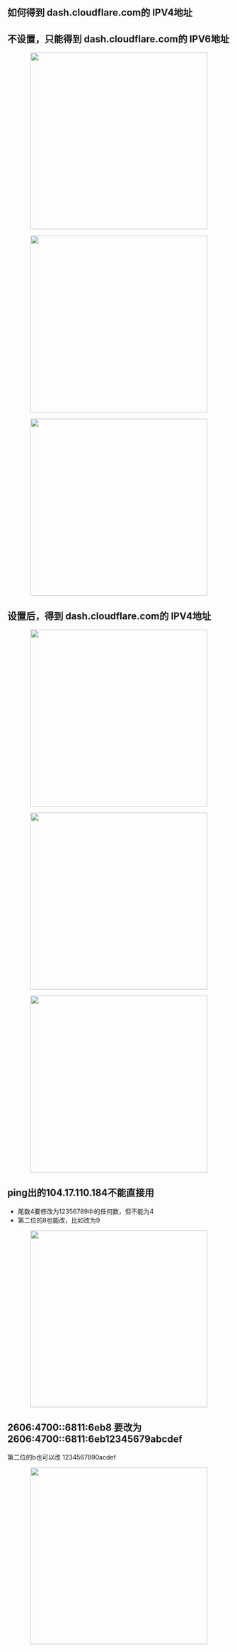 ## 如何得到 dash.cloudflare.com的 IPV4地址

## 不设置，只能得到 dash.cloudflare.com的 IPV6地址

<p align="center"><img src="https://cdn.jsdelivr.net/gh/zb9678/img@main/up1/12.19:12:28:58.png" style="width:400px;"></p>



<p align="center"><img src="https://cdn.jsdelivr.net/gh/zb9678/img@main/up1/12.19:12:34:50.png" style="width:400px;"></p>

<p align="center"><img src="https://cdn.jsdelivr.net/gh/zb9678/img@main/up1/12.19:12:30:02.png" style="width:400px;"></p>

## 设置后，得到 dash.cloudflare.com的 IPV4地址

<p align="center"><img src="https://cdn.jsdelivr.net/gh/zb9678/img@main/up1/12.19:12:36:07.png" style="width:400px;"></p>

<p align="center"><img src="https://cdn.jsdelivr.net/gh/zb9678/img@main/up1/12.19:12:31:37.png" style="width:400px;"></p>


<p align="center"><img src="https://cdn.jsdelivr.net/gh/zb9678/img@main/up1/12.19:12:34:03.png" style="width:400px;"></p>

## ping出的104.17.110.184不能直接用
- 尾数4要修改为12356789中的任何数，但不能为4
- 第二位的8也能改，比如改为9

<p align="center"><img src="https://cdn.jsdelivr.net/gh/zb9678/img@main/up1/12.19:12:43:54.png" style="width:400px;"></p>

## 2606:4700::6811:6eb8 要改为 2606:4700::6811:6eb12345679abcdef   
第二位的b也可以改 1234567890acdef

<p align="center"><img src="https://cdn.jsdelivr.net/gh/zb9678/img@main/up1/12.19:13:10:48.png" style="width:400px;"></p>